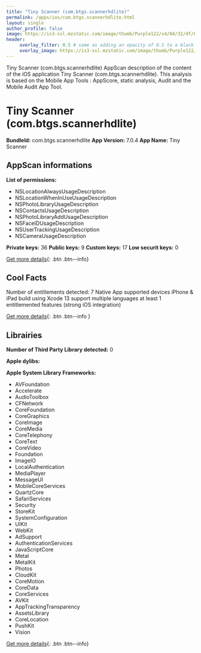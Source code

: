 ```yaml
---
title: "Tiny Scanner (com.btgs.scannerhdlite)"
permalink: /apps/ios/com.btgs.scannerhdlite.html
layout: single
author_profile: false
image: https://is3-ssl.mzstatic.com/image/thumb/Purple122/v4/04/32/df/0432dfb0-da91-bc8f-56e4-1c3930e799db/AppIcon-Lite-0-1x_U007emarketing-0-4-0-85-220.png/512x512bb.jpg
header: 
     overlay_filter: 0.5 # same as adding an opacity of 0.5 to a black background
     overlay_image: https://is3-ssl.mzstatic.com/image/thumb/Purple122/v4/04/32/df/0432dfb0-da91-bc8f-56e4-1c3930e799db/AppIcon-Lite-0-1x_U007emarketing-0-4-0-85-220.png/512x512bb.jpg
---
```

Tiny Scanner (com.btgs.scannerhdlite) AppScan description of the content of the iOS application Tiny Scanner (com.btgs.scannerhdlite). This analysis is based on the Mobile App Tools : AppScore, static analysis, Audit and the Mobile Audit App Tool.

# Tiny Scanner (com.btgs.scannerhdlite)

**BundleId:** com.btgs.scannerhdlite
**App Version:** 7.0.4
**App Name:** Tiny Scanner


## AppScan informations 

**List of permissions:** 
- NSLocationAlwaysUsageDescription
- NSLocationWhenInUseUsageDescription
- NSPhotoLibraryUsageDescription
- NSContactsUsageDescription
- NSPhotoLibraryAddUsageDescription
- NSFaceIDUsageDescription
- NSUserTrackingUsageDescription
- NSCameraUsageDescription
  
  
**Private keys:** 36
**Public keys:** 9
**Custom keys:** 17
**Low securit keys:** 0
  
[Get more details](/pricing.html){: .btn .btn--info}

## Cool Facts

Number of entitlements detected: 7
Native App
supported devices iPhone & iPad
build using Xcode 13
support multiple languages
at least 1 entitlemented features (strong iOS integration)
  
[Get more details](/pricing.html){: .btn .btn--info }

## Librairies 
**Number of Third Party Library detected:** 0


**Apple dylibs:**


**Apple System Library Frameworks:**
- AVFoundation
- Accelerate
- AudioToolbox
- CFNetwork
- CoreFoundation
- CoreGraphics
- CoreImage
- CoreMedia
- CoreTelephony
- CoreText
- CoreVideo
- Foundation
- ImageIO
- LocalAuthentication
- MediaPlayer
- MessageUI
- MobileCoreServices
- QuartzCore
- SafariServices
- Security
- StoreKit
- SystemConfiguration
- UIKit
- WebKit
- AdSupport
- AuthenticationServices
- JavaScriptCore
- Metal
- MetalKit
- Photos
- CloudKit
- CoreMotion
- CoreData
- CoreServices
- AVKit
- AppTrackingTransparency
- AssetsLibrary
- CoreLocation
- PushKit
- Vision


  
[Get more details](/pricing.html){: .btn .btn--info}

